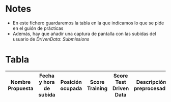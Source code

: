 # Notes

- En este fichero guardaremos la tabla en la que indicamos lo que se pide en el guión de prácticas
- Además, hay que añadir una captura de pantalla con las subidas del usuario de *DrivenData*: *Submissions*

# Tabla

| Nombre Propuesta | Fecha y hora de subida | Posición ocupada | Score Training | Score Test Driven Data | Descripción preprocesado | Descripción Algoritmo | Configuración de parámetros |
| ---              | ---                    | ---              | ---            | ---                    | ---                      | ---                   | ---                         |

